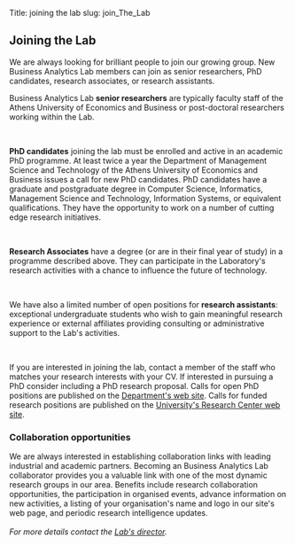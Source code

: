 Title: joining the lab
slug: join_The_Lab

<div class="panel panel-default">
  <div class="panel-heading">
    <h2>Joining the Lab</h2>
  </div>
  <div class="panel-body">
    <p>We are always looking for brilliant people to join our growing group.
    New Business Analytics Lab members can join as senior researchers, PhD candidates, research associates, or research assistants.</p>
    <p>Business Analytics Lab <b>senior researchers</b> are typically faculty staff of the Athens University of Economics and Business or post-doctoral researchers
    working within the Lab.</p>
    </br>
   <p><b>PhD candidates</b> joining the lab must be enrolled and active in an academic PhD programme.
   At least twice a year the Department of Management
    Science and Technology of the Athens University of Economics and Business issues a call for new PhD candidates.
    PhD candidates have a graduate and postgraduate degree in
    Computer Science, Informatics, Management Science and Technology,
    Information Systems, or equivalent qualifications.
    They have the opportunity to work on a number of cutting edge research
    initiatives.</p>
    </br>
    <p><b>Research Associates</b> have a degree (or are in their final year of study) in a programme described above.
    They can participate in the Laboratory's research activities with a chance
    to influence the future of technology.</p>
    </br>
    <p>We have also a limited number of open positions for
    <b>research assistants</b>: exceptional undergraduate students who wish to
    gain meaningful research experience or external affiliates providing
    consulting or administrative support to the Lab's activities.</p>
    </br>
  <p>
    If you are interested in joining the lab,
    contact a member of the staff who matches your research interests
    with your CV.
    If interested in pursuing a PhD consider including a
    <href="https://www.dept.aueb.gr/PhD/PhD%20Proposal%20Guidelines.pdf">PhD research proposal</a>.
    Calls for open PhD positions are published on the
        <a href="https://www.dept.aueb.gr/dmst">Department's web site</a>.
    Calls for funded research positions are published on the
    <a href="https://rc.aueb.gr/">University's Research Center web site</a>.
  </p>

  </div>
</div>

<div class="panel panel-default">
  <div class="panel-heading" id="px2">
    <h3> Collaboration opportunities</h3>
  </div>
  <div class="panel-body">
     <p>We are always interested in establishing collaboration links with leading industrial and academic partners.
     Becoming an Business Analytics Lab collaborator provides you a valuable link with one of the most dynamic research groups in our area.
     Benefits include research collaboration opportunities, the participation in organised events, advance information on new activities,
     a listing of your organisation's name and logo in our site's web page, and periodic research intelligence updates.<br>
    </br>
    <i>For more details contact the <a href="https://www.dmst.aueb.gr/dds">Lab's director</a>.</i>
  </div>
</div>

</br>

